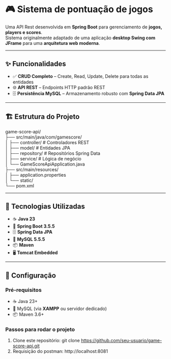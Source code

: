 # 🎮 Sistema de pontuação de jogos

Uma API Rest desenvolvida em **Spring Boot** para gerenciamento de **jogos, players e scores**.  
Sistema originalmente adaptado de uma aplicação **desktop Swing com JFrame** para uma **arquitetura web moderna**.

---

## ✨ Funcionalidades

- ✅ **CRUD Completo** – Create, Read, Update, Delete para todas as entidades   
- 🌐 **API REST** – Endpoints HTTP padrão REST  
- 🗄️ **Persistência MySQL** – Armazenamento robusto com **Spring Data JPA**

---

## 🏗️ Estrutura do Projeto

game-score-api/
<br>
├── src/main/java/com/gamescore/
<br>
│ ├── controller/ # Controladores REST
<br>
│ ├── model/ # Entidades JPA
<br>
│ ├── repository/ # Repositórios Spring Data
<br>
│ ├── service/ # Lógica de negócio
<br>
│ └── GameScoreApiApplication.java
<br>
├── src/main/resources/
<br>
│ ├── application.properties
<br>
│ └── static/
<br>
└── pom.xml

---

## 🚀 Tecnologias Utilizadas

- ☕ **Java 23**
- 🍃 **Spring Boot 3.5.5**
- 🗄️ **Spring Data JPA**
- 🐬 **MySQL 5.5.5**
- 📦 **Maven**
- 🖥️ **Tomcat Embedded**

---

## 🔌 Configuração

### Pré-requisitos
- ☕ Java 23+  
- 🐬 MySQL (via **XAMPP** ou servidor dedicado)  
- 📦 Maven 3.6+  

### Passos para rodar o projeto
1. Clone este repositório:  git clone https://github.com/seu-usuario/game-score-api.git
2. Requisição do postman: http://localhost:8081

